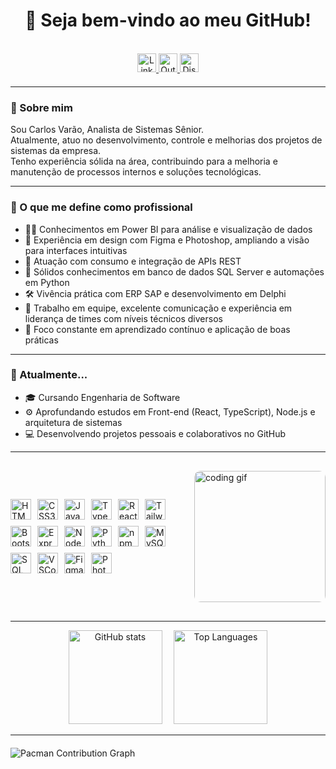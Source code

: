 <h1 align="center">👋 Seja bem-vindo ao meu GitHub!</h1>

<br>

<!-- Ícones de contato centralizados -->
<div align="center" style="margin-bottom: 20px;">
  <a href="https://linkedin.com/in/carlosvaraofrontend" target="_blank" rel="noopener noreferrer">
    <img src="https://img.shields.io/badge/LinkedIn-0077B5?style=for-the-badge&logo=linkedin&logoColor=white" height="30" alt="LinkedIn" />
  </a>
  <a href="mailto:carlosvarao.frontend@hotmail.com" target="_blank" rel="noopener noreferrer">
    <img src="https://img.shields.io/badge/Outlook-0078D4?style=for-the-badge&logo=microsoft-outlook&logoColor=white" height="30" alt="Outlook Email" />
  </a>
  <a href="https://discord.gg/seulink" target="_blank" rel="noopener noreferrer">
    <img src="https://img.shields.io/badge/Discord-7289DA?style=for-the-badge&logo=discord&logoColor=white" height="30" alt="Discord" />
  </a>
</div>

---

<!-- Sobre mim -->
<p align="left">
  
### 🧠 Sobre mim

Sou Carlos Varão, Analista de Sistemas Sênior.<br>
Atualmente, atuo no desenvolvimento, controle e melhorias dos projetos de sistemas da empresa.<br>
Tenho experiência sólida na área, contribuindo para a melhoria e manutenção de processos internos e soluções tecnológicas.

</p>

---

<!-- O que me define -->
<p align="left">

### 💼 O que me define como profissional

- 👨‍💻 Conhecimentos em Power BI para análise e visualização de dados  
- 🎨 Experiência em design com Figma e Photoshop, ampliando a visão para interfaces intuitivas  
- 🔌 Atuação com consumo e integração de APIs REST  
- 🧠 Sólidos conhecimentos em banco de dados SQL Server e automações em Python  
- 🛠️ Vivência prática com ERP SAP e desenvolvimento em Delphi  
- 🤝 Trabalho em equipe, excelente comunicação e experiência em liderança de times com níveis técnicos diversos  
- 🚀 Foco constante em aprendizado contínuo e aplicação de boas práticas  

</p>

---

<!-- Atualmente -->
<p align="left">

### 🌱 Atualmente...

- 🎓 Cursando Engenharia de Software  
- ⚙️ Aprofundando estudos em Front-end (React, TypeScript), Node.js e arquitetura de sistemas  
- 💻 Desenvolvendo projetos pessoais e colaborativos no GitHub  

</p>

---

<!-- Tecnologias (icons inline centralizados) -->
<div style="display: flex; align-items: center; justify-content: center; gap: 40px; margin: 30px 0; flex-wrap: nowrap; min-height: 210px;">

  <!-- Tecnologias (icons) -->
  <div style="display: flex; flex-wrap: wrap; gap: 10px; max-width: 70vw; align-items: center;">
    <img src="https://cdn.jsdelivr.net/gh/devicons/devicon/icons/html5/html5-original.svg" height="33" alt="HTML5" />
    <img src="https://cdn.jsdelivr.net/gh/devicons/devicon/icons/css3/css3-original.svg" height="33" alt="CSS3" />
    <img src="https://cdn.jsdelivr.net/gh/devicons/devicon/icons/javascript/javascript-original.svg" height="33" alt="JavaScript" />
    <img src="https://cdn.jsdelivr.net/gh/devicons/devicon/icons/typescript/typescript-original.svg" height="33" alt="TypeScript" />
    <img src="https://cdn.jsdelivr.net/gh/devicons/devicon/icons/react/react-original.svg" height="33" alt="React" />
    <img src="https://skillicons.dev/icons?i=tailwind" height="33" alt="Tailwind CSS" />
    <img src="https://cdn.jsdelivr.net/gh/devicons/devicon/icons/bootstrap/bootstrap-original.svg" height="33" alt="Bootstrap" />
    <img src="https://skillicons.dev/icons?i=express" height="33" alt="Express" />
    <img src="https://cdn.jsdelivr.net/gh/devicons/devicon/icons/nodejs/nodejs-original.svg" height="33" alt="Node.js" />
    <img src="https://cdn.jsdelivr.net/gh/devicons/devicon/icons/python/python-original.svg" height="33" alt="Python" />
    <img src="https://cdn.jsdelivr.net/gh/devicons/devicon/icons/npm/npm-original-wordmark.svg" height="33" alt="npm" />
    <img src="https://cdn.jsdelivr.net/gh/devicons/devicon/icons/mysql/mysql-original.svg" height="33" alt="MySQL" />
    <img src="https://cdn.jsdelivr.net/gh/devicons/devicon/icons/microsoftsqlserver/microsoftsqlserver-plain.svg" height="33" alt="SQL Server" />
    <img src="https://cdn.jsdelivr.net/gh/devicons/devicon/icons/vscode/vscode-original.svg" height="33" alt="VSCode" />
    <img src="https://cdn.jsdelivr.net/gh/devicons/devicon/icons/figma/figma-original.svg" height="33" alt="Figma" />
    <img src="https://skillicons.dev/icons?i=ps" height="33" alt="Photoshop" />
  </div>

  <!-- GIF do gatinho -->
  <div>
    <img src="https://i.imgflip.com/a0fr04.gif" alt="coding gif" height="210" style="border-radius: 10px;" />
  </div>

</div>

---

<!-- GitHub Stats lado a lado -->
<div align="center">
  <img src="https://github-readme-stats.vercel.app/api?username=CarlosVarao&show_icons=true&theme=gotham&locale=en" height="150" alt="GitHub stats" />
  <img src="https://github-readme-stats.vercel.app/api/top-langs?username=CarlosVarao&layout=compact&langs_count=5&theme=gotham&locale=pt-br" height="150" alt="Top Languages" style="margin-left:15px" />
</div>

---

<!-- Pacman contribution graph (responde ao modo dark/light) -->
<picture>
  <source media="(prefers-color-scheme: dark)" srcset="https://raw.githubusercontent.com/CarlosVarao/CarlosVarao/output/pacman-contribution-graph-dark.svg" />
  <source media="(prefers-color-scheme: light)" srcset="https://raw.githubusercontent.com/CarlosVarao/CarlosVarao/output/pacman-contribution-graph.svg" />
  <img alt="Pacman Contribution Graph" src="https://raw.githubusercontent.com/CarlosVarao/CarlosVarao/output/pacman-contribution-graph.svg" style="display: block; margin: 20px auto;" />
</picture>
